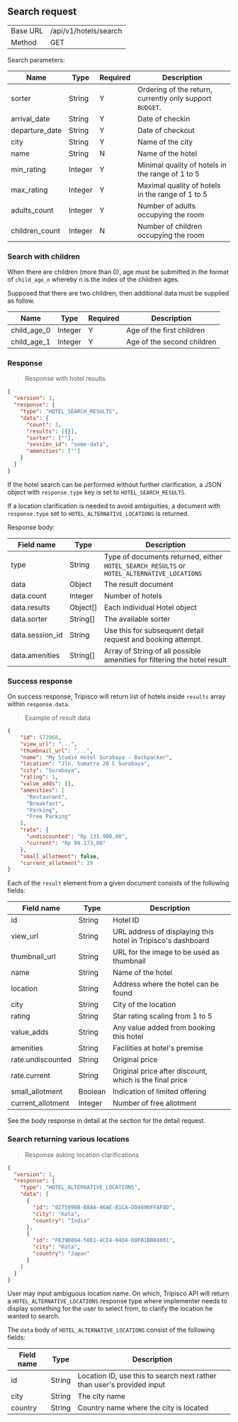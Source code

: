 ## Search request

<table><tbody><tr><td>Base URL</td><td>/api/v1/hotels/search</td>
</tr><tr><td>Method</td><td>GET</td></tr></table>

Search parameters:

Name | Type | Required | Description
---- | ---- | ---- | ---- |
sorter | String | Y | Ordering of the return, currently only support `BUDGET`.
arrival_date | String | Y | Date of checkin
departure_date | String | Y | Date of checkout
city | String | Y | Name of the city
name | String | N | Name of the hotel
min_rating | Integer | Y | Minimal quality of hotels in the range of 1 to 5
max_rating | Integer | Y | Maximal quality of hotels in the range of 1 to 5
adults_count | Integer | Y | Number of adults occupying the room
children_count | Integer | N | Number of children occupying the room

### Search with children

When there are children (more than 0), age must be submitted in the format of
`child_age_n` whereby n is the index of the children ages.

Supposed that there are two children, then additional data must be
supplied as follow.

Name | Type | Required | Description
---- | ---- | ---- | ---- |
child_age_0 | Integer | Y | Age of the first children
child_age_1 | Integer | Y | Age of the second children

### Response

> Response with hotel results

```json
{
  "version": 1,
  "response": {
    "type": "HOTEL_SEARCH_RESULTS",
    "data": {
      "count": 1,
      "results": [{}],
      "sorter": [""],
      "session_id": "some-data",
      "amenities": [""]
    }
  }
}
```

If the hotel search can be performed without further clarification, a JSON object
with `response.type` key is set to `HOTEL_SEARCH_RESULTS`.

If a location clarification is needed to avoid ambiguities,
a document with `response.type` set to `HOTEL_ALTERNATIVE_LOCATIONS` is returned.

Response body:

Field name | Type | Description
---------- | ----- | ------
type | String | Type of documents returned, either `HOTEL_SEARCH_RESULTS` or `HOTEL_ALTERNATIVE_LOCATIONS`
data | Object | The result document
data.count | Integer | Number of hotels
data.results | Object[] | Each individual Hotel object
data.sorter | String[] | The available sorter
data.session_id | String | Use this for subsequent detail request and booking attempt.
data.amenities | String[] | Array of String of all possible amenities for filtering the hotel result

### Success response

On success response, Tripisco will return list of hotels inside `results` array
within `response.data`.

> Example of result data

```json
{
    "id": 572068,
    "view_url": "...",
    "thumbnail_url": "...",
    "name": "My Studio Hotel Surabaya - Backpacker",
    "location": "Jln. Sumatra 20 C Surabaya",
    "city": "Surabaya",
    "rating": 1,
    "value_adds": [],
    "amenities": [
      "Restaurant",
      "Breakfast",
      "Parking",
      "Free Parking"
    ],
    "rate": {
      "undiscounted": "Rp 131.900,00",
      "current": "Rp 99.173,00"
    },
    "small_allotment": false,
    "current_allotment": 29
}
```

Each of the `result` element from a given document consists of the following fields:

Field name | Type | Description
---------- | ----- | ------
id| String | Hotel ID
view_url | String | URL address of displaying this hotel in Tripisco's dashboard
thumbnail_url | String | URL for the image to be used as thumbnail
name | String | Name of the hotel
location | String | Address where the hotel can be found
city | String | City of the location
rating | String | Star rating scaling from 1 to 5
value_adds | String | Any value added from booking this hotel
amenities | String | Facilities at hotel's premise
rate.undiscounted | String | Original price
rate.current | String | Original price after discount, which is the final price
small_allotment | Boolean | Indication of limited offering
current_allotment | Integer | Number of free allotment

See the body response in detail at the section for the detail request.

### Search returning various locations

> Response asking location clarifications

```json
{
  "version": 1,
  "response": {
    "type": "HOTEL_ALTERNATIVE_LOCATIONS",
    "data": [
      {
        "id": "0275996B-B8AA-46AE-B1CA-DD4690FFAF0D",
        "city": "Kota",
        "country": "India"
      },
      {
        "id": "FE39D864-50E1-4CE4-84D4-D8FB1BB04801",
        "city": "Kota",
        "country": "Japan"
      }
    ]
  }
}
```

User may input ambiguous location name. On which,
Tripisco API will return a `HOTEL_ALTERNATIVE_LOCATIONS` response type
where implementer needs to display something for the user to select from,
to clarify the location he wanted to search.

The `data` body of `HOTEL_ALTERNATIVE_LOCATIONS` consist of the following fields:

Field name | Type | Description
---------- | ----- | ------
id | String | Location ID, use this to search next rather than user's provided input
city | String | The city name
country | String | Country name where the city is located
